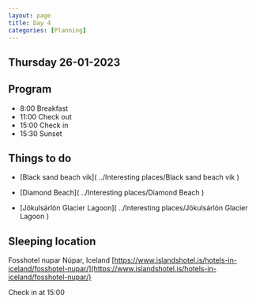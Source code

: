 ```yaml
--- 
layout: page
title: Day 4 
categories: [Planning] 
---
```

## Thursday 26-01-2023

## Program
- 8:00 Breakfast
- 11:00 Check out
- 15:00 Check in
- 15:30 Sunset

## Things to do
- [Black sand beach vik]( ../Interesting places/Black sand beach vik ) 

- [Diamond Beach]( ../Interesting places/Diamond Beach ) 

- [Jökulsárlón Glacier Lagoon]( ../Interesting places/Jökulsárlón Glacier Lagoon ) 



## Sleeping location 
Fosshotel nupar
Núpar, Iceland
[https://www.islandshotel.is/hotels-in-iceland/fosshotel-nupar/](https://www.islandshotel.is/hotels-in-iceland/fosshotel-nupar/)

Check in at 15:00